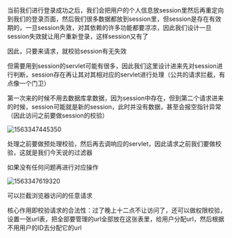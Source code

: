 当前我们进行登录成功之后，我们会把用户的个人信息放session里然后再重定向到我们的登录页面，然后我们很多数据都放到session里，但session是存在有效期的，一旦session失效，对其依赖的许多功能都要凉凉，因此我们设计一旦session失效就让用户重新登录，这样session又有了

因此，只要来请求，就校验session有无失效

但需要用到session的servlet可能有很多，因此我们这里设计进来先对session进行判断，session存在再让其对其相对应的servlet进行处理（公共的请求拦截，有点像一个门卫）

第一次来的时候不用去数据库拿数据，因为session中存在，但到第二个请求进来的时候，session可能就是新的session，此时并没有数据，甚至会报空指针异常（因此访问之前要做session的校验）

![1563347445350](C:\Users\RuicyQuan\AppData\Roaming\Typora\typora-user-images\1563347445350.png)

处理之前要做预处理校验，然后再去调响应的servlet，因此请求之前我们要做校验，这就是我们今天说的过滤器

如果没有任何问题再进行对应操作

![1563347619320](C:\Users\RuicyQuan\AppData\Roaming\Typora\typora-user-images\1563347619320.png)

可以拦截浏览器访问的任意请求

核心作用即校验请求的合法性：过了晚上十二点不让访问了，还可以做权限校验，设置一张url表，把全部要管理的url全部放在这张表里，给用户分配url，然后根据不用用户的ID去分配它的url

